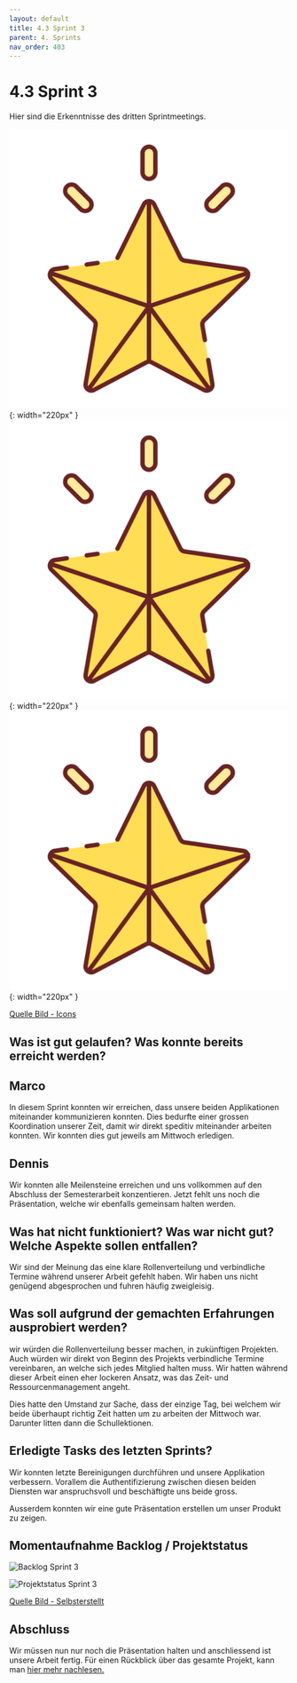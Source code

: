 ```yaml
---
layout: default
title: 4.3 Sprint 3
parent: 4. Sprints
nav_order: 403
---
```


# 4.3 Sprint 3

Hier sind die Erkenntnisse des dritten Sprintmeetings.

![Star 1](../ressources/icons/star.png){: width="220px" }
![Star 2](../ressources/icons/star.png){: width="220px" }
![Star 3](../ressources/icons/star.png){: width="220px" }

[Quelle Bild - Icons](../anhang/600-quellen.html#64-icons)

## Was ist gut gelaufen? Was konnte bereits erreicht werden?

## Marco

In diesem Sprint konnten wir erreichen, dass unsere beiden Applikationen miteinander kommunizieren konnten. Dies bedurfte einer grossen Koordination unserer Zeit, damit wir direkt speditiv miteinander arbeiten konnten. Wir konnten dies gut jeweils am Mittwoch erledigen.

## Dennis

Wir konnten alle Meilensteine erreichen und uns vollkommen auf den Abschluss der Semesterarbeit konzentieren. Jetzt fehlt uns noch die Präsentation, welche wir ebenfalls gemeinsam halten werden.

## Was hat nicht funktioniert? Was war nicht gut? Welche Aspekte sollen entfallen?

Wir sind der Meinung das eine klare Rollenverteilung und verbindliche Termine während unserer Arbeit gefehlt haben. Wir haben uns nicht genügend abgesprochen und fuhren häufig zweigleisig.

## Was soll aufgrund der gemachten Erfahrungen ausprobiert werden?

wir würden die Rollenverteilung besser machen, in zukünftigen Projekten. Auch würden wir direkt von Beginn des Projekts verbindliche Termine vereinbaren, an welche sich jedes Mitglied halten muss. Wir hatten während dieser Arbeit einen eher lockeren Ansatz, was das Zeit- und Ressourcenmanagement angeht.

Dies hatte den Umstand zur Sache, dass der einzige Tag, bei welchem wir beide überhaupt richtig Zeit hatten um zu arbeiten der Mittwoch war. Darunter litten dann die Schullektionen.

## Erledigte Tasks des letzten Sprints?

Wir konnten letzte Bereinigungen durchführen und unsere Applikation verbessern. Vorallem die Authentifizierung zwischen diesen beiden Diensten war anspruchsvoll und beschäftigte uns beide gross.

Ausserdem konnten wir eine gute Präsentation erstellen um unser Produkt zu zeigen.

## Momentaufnahme Backlog / Projektstatus

![Backlog Sprint 3](../ressources/images/scrum/backlog_sprint3.PNG)

![Projektstatus Sprint 3](../ressources/images/scrum/projektstatus_sprint3.PNG)

[Quelle Bild - Selbsterstellt](../anhang/600-quellen.html#61-bilder)

## Abschluss

Wir müssen nun nur noch die Präsentation halten und anschliessend ist unsere Arbeit fertig. Für einen Rückblick über das gesamte Projekt, kann man [hier mehr nachlesen.](../schlussteil/502-erfahrungen.html)
